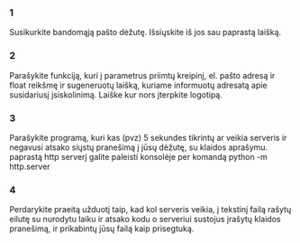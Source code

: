 ### 1

Susikurkite bandomąją pašto dėžutę. Išsiųskite iš jos sau paprastą laišką.

### 2

Parašykite funkciją, 
kuri į parametrus priimtų kreipinį, el. pašto adresą ir float reikšmę 
ir sugeneruotų laišką, kuriame informuotų adresatą apie susidariusį 
įsiskolinimą. Laiške kur nors įterpkite logotipą. 

### 3

Parašykite programą, kuri kas (pvz) 5 sekundes tikrintų ar veikia serveris 
ir negavusi atsako siųstų pranešimą į jūsų dėžutę, su klaidos aprašymu.
paprastą http serverį galite paleisti konsolėje per komandą
python -m http.server

### 4

Perdarykite praeitą užduotį taip, kad kol serveris veikia, 
į tekstinį failą rašytų eilutę su nurodytu laiku ir atsako kodu
o serveriui sustojus įrašytų klaidos pranešimą, ir prikabintų jūsų failą kaip prisegtuką.